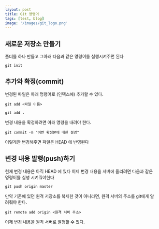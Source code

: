 ```yaml
---
layout: post
title: Git 명령어
tags: [test, blog]
image: '/images/git_logo.png'
---
```

## 새로운 저장소 만들기
폴더를 하나 만들고 그아래 다음과 같은 명령어를 실행시켜주면 된다
```
git init
```
## 추가와 확정(commit)
변경된 파일은 아래 명령어로 (인덱스에) 추가할 수 있다.
```
git add <파일 이름>
```
```
git add .
```
변경 내용을 확정하려면 아래 명령을 내려야 한다.
```
git commit -m "이번 확정본에 대한 설명"
```
이렇게만 변경해주면 파일은 HEAD 에 반영된다
## 변경 내용 발행(push)하기
현재 변경 내용은 아직 HEAD 에 있다
이제 변경 내용을 서버에 올리려면 다음과 같은 명령어를 실행 시켜줘야한다
```
git push origin master
```
만약 기존에 있던 원격 저장소를 복제한 것이 아니라면, 원격 서버의 주소를 git에게 알려줘야 한다.
```
git remote add origin <원격 서버 주소>
```
이제 변경 내용을 원격 서버로 발행할 수 있다.
